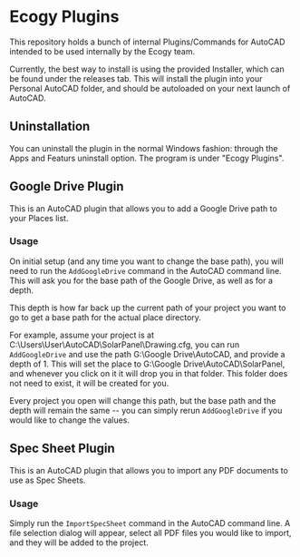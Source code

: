 # Ecogy Plugins

This repository holds a bunch of internal Plugins/Commands for AutoCAD intended to be used internally by the
Ecogy team.

Currently, the best way to install is using the provided Installer, which can be found under the releases tab.
This will install the plugin into your Personal AutoCAD folder, and should be autoloaded on your next launch of AutoCAD.

## Uninstallation

You can uninstall the plugin in the normal Windows fashion: through the Apps and Featurs uninstall option. The program is under "Ecogy Plugins".

## Google Drive Plugin

This is an AutoCAD plugin that allows you to add a Google Drive path to your Places list.

### Usage

On initial setup (and any time you want to change the base path), you will need to run the `AddGoogleDrive` command
in the AutoCAD command line. This will ask you for the base path of the Google Drive, as well as for a depth.

This depth is how far back up the current path of your project you want to go to get a base path for the actual
place directory.

For example, assume your project is at C:\Users\User\AutoCAD\SolarPanel\Drawing.cfg, you can run `AddGoogleDrive`
and use the path G:\Google Drive\AutoCAD, and provide a depth of 1. This will set the place to G:\Google Drive\AutoCAD\SolarPanel,
and whenever you click on it it will drop you in that folder. This folder does not need to exist, it will be created for you.

Every project you open will change this path, but the base path and the depth will remain the same -- you can simply rerun
`AddGoogleDrive` if you would like to change the values.

## Spec Sheet Plugin

This is an AutoCAD plugin that allows you to import any PDF documents to use as Spec Sheets.

### Usage

Simply run the `ImportSpecSheet` command in the AutoCAD command line. A file selection dialog will appear, select all PDF
files you would like to import, and they will be added to the project.
